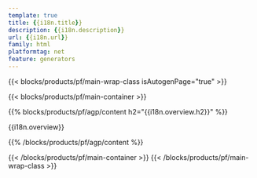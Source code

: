 ```yaml
---
template: true
title: {{i18n.title}}
description: {{i18n.description}}
url: {{i18n.url}}
family: html
platformtag: net
feature: generators
---
```


{{< blocks/products/pf/main-wrap-class isAutogenPage="true" >}}

{{< blocks/products/pf/main-container >}}

{{% blocks/products/pf/agp/content h2="{{i18n.overview.h2}}" %}}

{{i18n.overview}}

{{% /blocks/products/pf/agp/content %}}

{{< /blocks/products/pf/main-container >}}
{{< /blocks/products/pf/main-wrap-class >}}
